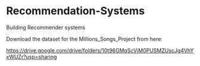 # Recommendation-Systems
Building Recommender systems

Download the dataset for the Millions_Songs_Project from here:

https://drive.google.com/drive/folders/10t96GMqScVjM0PUSMZUscJg4VhYxWUZr?usp=sharing
